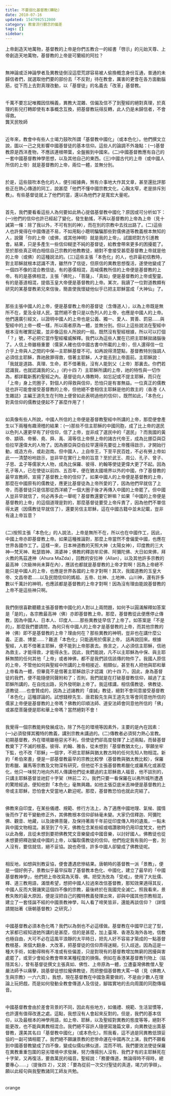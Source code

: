 ```yaml
---
title: 不要弱化基督教(轉貼)
date: 2010-07-16
updated: 1547992512000
category: 教會流行觀念的偏差
tags: []
sidebar: 
---
```


<p>上帝創造天地萬物，基督教的上帝是你們五教合一的經書「啓示」的元始天尊、上帝創造天地萬物，基督教的上帝是可蘭經的阿拉？<br/><br/><br/>無神論或泛神論學者及異教徒倒沒這麼荒謬容易被人偷換概念身份互通，普通的未歸信者們，就選取他們要的部份去「不反對」待在教會，厲害的更會在各方面動腦筋，從下而上去對真理改動，以「基督徒」的名義去「改革」基督教。<br/><br/><br/>千萬不要忘記唯獨因信稱義，異教大混雜、信偏及信不了到聖經的絕對真理，於真理的影兒打轉即使有本事概念互換，把基督教玩得反轉，此人仍是未歸信者，不會得救。<br/><!--more-->龔天民牧師<br/><br/><br/>近年來，教會中有些人士竭力鼓吹所謂「基督教中國化」（或本色化）。他們撰文立說，圖以一己之見影響中國基督徒的基本信仰。這些人的論調不外幾點：(一)基督教原是西洋產物，不應該連根帶葉，全盤搬到中國來。(二)中國基督教應有自己的一套中國基督教神學思想，以及其他自己的東西。(三)中國古代的上帝（或中國人所信的上帝）就是基督教的上帝，兩位一體，並無分別。 <br/><br/><br/>於是，這些鼓吹本色化的人，便引經據典，煞有介事地大作其文章，甚至還批評那些正在熱心傳道的同工，說甚麼「他們不懂中國宗教文化，心胸太窄，老是排斥別教」。有些基督徒就上了他們的當，還以為他們才是寬宏大量呢。<br/><br/><br/>首先，我們要看看這些人為何要如此熱心提倡基督教中國化？原因或可分析如下：(一)他們的信仰也許已經起了變化，發生動搖，不再以基督教的上帝為上帝（見十誡第一條：除了我以外，不可有別的神），而在別的宗教中去找出路了。(二)這些人也許覺得在中國傳道不易，不如用點小聰明騙騙那些對儒佛道等教義根本無知的人，說聲「你的上帝（或佛，或其他神明）就是我的上帝」，試圖把對方引進教會。結果，只是多產生一些信仰糊塗不純的基督徒，給教會帶來更多的困擾罷了。至於那些真正明白相信自己宗教的他教教徒，絕對不會接受甚麼基督教上帝就是他的上帝（或佛）的這種說法的。(三)這些主張「本色化」的人，也許最初信教時，對主耶穌就根本認識不清，雖然作了信徒，但原信的異教思想復活，遂使他變成了一個四不像的混合教信徒。有的基儒相混，高喊儒教所信的上帝便是基督教的上帝。有的是基佛相混，主張「佛陀」、「菩薩」、「真如」便是基督教的上帝或聖靈。有的是基道相混，提倡玉皇大帝便是基督教的上帝。某次，我讀了一位對道教頗有研究的某基督教弟兄來信後，簡直使我懷疑他似乎已把主耶穌當成「大神仙」了。 <br/><br/><br/>那些主張中國人的上帝，便是基督教上帝的基督徒（含傳道人），以為上帝既是無所不在，愛及全球人民，當然絕不會只是以色列人的上帝，也應是中國人的上帝。他們還廣引經文，以證明中國人的上帝也是公義、獨一、愛人、賞善、罰惡……與聖經中的上帝一模一樣，所以兩者原為一體，並無分別。但以上這些說法在聖經中根本沒有確實記載，並非像這些人所說的一般。既然沒有聖經根據，所以可以打個「？」號，不必把它當作聖經權威解釋。我們以為這些人實在已把主耶穌拋諸腦後了。人信上帝雖極重要（儒家人確也信中國古書中所載的上帝），但人還得信一位介乎上帝與人之間的中保––主耶穌基督不可。如再說得清楚點，基督教特別強調人必須信主耶穌，靠祂赦罪得救，借著主耶穌，人才能去到上帝面前。主耶穌說：「我就是道路、真理、生命，若不借著我，沒有人能到父（上帝）那裏去。你們若認識我，也就認識我的父。」（約十四 7）主耶穌所講的上帝，祂的特性與一切作為，都詳載新舊約聖經之內。基督徒向人傳教時，如忘記或不提主耶穌，而只在「上帝」身上兜圈子，對個人的得救與信仰，恐怕只是有害無益。一位真正的儒教徒也許可能會接受基督教的上帝，但他絕不會相信主耶穌是他的救主的（香港《人生雜誌》主編王道先生在刊物上便曾如此表明過他的信仰）。既然如此，「本色化」對真信仰的儒教徒便起不了甚麼作用了！ <br/><br/><br/>如真像有些人所說，中國人所信的上帝便是基督教聖經中所講的上帝，那麼便會產生以下兩種有趣滑稽的結果：(一)那些不信主耶穌的中國同胞，成了比上帝的選民以色列人還更早有了好信仰，信了上帝，豈非成了選民中的「選民」？而我國的黃帝、顓頊、帝嚳、堯、舜、禹、湯等信上帝祭上帝的諸古代帝王，成為比挪亞與亞伯拉罕還偉大的人物了。因為挪亞與亞伯拉罕還得先要從上帝獲得啟示，才開始行動，或造方舟，或赴迦南。但中國人，上自帝王，下至平民百姓，不必有勞上帝如此一一清楚吩咐啟示，豈非早在實行上帝的旨意？至於武王、周公、孔子、曾子、子思、孟子等儒家大人物，成為比保羅、彼得、約翰等使徒更偉大更了不起。因為孔子等人，已在使徒以前四、五百年，便在猶太國境界以外的中國，作了基督教的最早宣教師，宣揚了基督教上帝的信仰了。如果中國人的上帝便是基督教的上帝，那麼在中國原有的儒教徒，應更比基督徒為上帝所愛的了，因為他們早就信了上帝，而基督徒只是信那從西洋繞了一個大圈子後才再傳入中國的上帝罷了。但中國人豈非早就信了，何必再多此一舉呢？基督教還要它幹嘛？如果「中國的上帝便是基督教的上帝」的這個道理是對的，那麼基督徒要受上帝斥責了，因為他們不單信得太遲（因儒教徒早就信了），還要另信主耶穌，這在中國古籍中並未記載，豈非有違上帝旨意？ <br/><br/><br/>(二)按照主張「本色化」的人說法，上帝是無所不在，所以也在中國作工，因此，中國上帝亦即基督教上帝。如果這種推論對，那麼上帝當然不會偏愛中國，也應在世界各國作工了。這樣一來，日本神道教的天照大神（太陽女神），印度教的三大神––梵天神、毗瑟笯神、濕婆神；佛教的釋迦牟尼佛、阿彌陀佛、大日如來佛，拜火教的馬茲達神（Ahura MaZda），回教的安拉神（Allan），以及其他許多宗教的最高神（次級神尚未算在內），應該也都就是基督教的上帝才對啊！因為上帝總不能只是中國人的上帝，也應是世界各國的上帝才對啊！其次，我國道教的玉皇大帝、文昌帝君……以及民間信仰的媽祖、五帝、灶神、土地神、山川神，還有許多數以千萬計的神明，也應該都是基督教的上帝才對啊！因為沒有理由能說基督教的上帝不是這些神只啊。 <br/><br/><br/>我們倒很喜歡聽聽主張基督教中國化的人對以上兩問題，如何予以圓滿解釋如答案是「是的」，各宗教最高神（佛）亦即基督教上帝。那麼，基督教從此便應停止傳教，因為中國人、日本人、印度人……那些異教徒早信了上帝了。如答案是「不是的」，那麼我們要請問，為何只有中國人的上帝才是基督教的上帝，而其他宗教的神（佛）即不是基督教的上帝？理由何在？那些異教的神明，豈非也在講什麼公義、正直、博愛……？難道「本色化」只能適用於儒家上帝， 話再說回來。根據聖經，人若不借著主耶穌，便不能到上帝那裹去。換言之，人必須信主耶穌，信祂為救主，才能得救，才能得永生。因此，我們能說，凡不以主耶穌為中保、與主耶穌無關的任何其他「上帝」或者神佛，都不是我們該信該傳的物件了。我國人原信的上帝，不管他如何與聖經中所講的上帝相接近、相類似，甚至有人把他與耶和華上帝看為一體，但畢竟不是借著主耶穌啟示才認識（約十四 7）。因此，身為基督徒的我們，便不能隨便同聲附和了；否則，我們就是在打破基督教信仰，越過了主耶穌所講的，在自找出路，另外發明新上帝了。我這樣講，相信儒教徒、佛教徒、道教徒……也會贊成的，因為上述諸教的「虔誠」教徒，絕對不會同意接受基督教「本色化」這種謬論的。試想錢穆先生、唐君毅先生與王道先生等會同意他所信的儒家上帝便是基督教的上帝嗎？佛教的印順法師、道安法師會同意他所信的「佛」或甚麼菩薩便是耶和華上帝嗎？當然絕對不會！ <br/><br/><br/>我覺得一個宗教能夠發展成功，除了外在的環境等因素外，主要的是內在因素：(一)必須發揮其獨特的教義，講別宗教未講過的。(二)傳教者必須努力熱心宣教。初期基督教，外在環境雖極惡劣不利，但使徒們卻高度發揮了上述兩點，而替基督教奠下了不滅的根基。彼得、約翰、雅各，從未想到「基督教猶太化」，寧願坐牢下監，也不改「耶穌」一個字，不把主耶穌與猶太教古時的任何先知人物相混。新約「希伯來書」便是一部基督教最早的宗教比較學（基督教與猶太教比較），保羅對希臘、羅馬等宗教及文物深有研究，但他從不主張基督教希臘化或羅馬化或甚麼化，他只一味努力地向外邦人傳講他們從未聽過的主耶穌救人福音，他不談別的，只講主耶穌基督並祂釘十字架（林前二 2）。我們只要一看保羅在以弗所城所遭遇的驚險經過，便知他對「本色化」毫無興趣。如他主張亞底米丟神便是基督教的上帝或主耶穌，恐怕會大受當地人歡迎呢。那麼，基督教恐怕也就此完結了。 <br/><br/><br/>佛教來自印度，在某些儀禮、規範、修行方法上，為了適應中國地理、氣候、國情後而作了若干變動修正外，其佛教根本信仰卻絲毫未變。大家仍信釋迦、阿彌陀佛、觀音、地藏，以及諸佛菩薩，及保持著兩千年前從印度傳入時的遺風，一點未與中國文物相混。甚至到了今天，佛教在念某些經或唱讚歌時仍用印度梵文，他們以此為傲，且從未想到要把佛教梵文音樂變成中國音樂，以討好國人。佛教徒也從未想要把釋迦變成中國的上帝，以騙取儒教徒的信仰。他們抱定我有我的一套，別人沒有，要信就信，絕不妥協。說也奇怪，許多中國人卻變成了佛教徒呢。<br/><br/><br/>相反地，如想與別教妥協，便會遭遇悲慘結果。唐朝時的基督教一派「景教」，便是一個好例子。景教似乎最早採取了基督教本色化、中國化，建立了最早的「中國基督教神學」，他們把上帝改寫為天尊、佛。把受洗改為「受戒」，使用了大批儒、釋、道三教用語，滿懷希望，想把中國人拉過來改信基督教，那知效果適得其反，中國人反而大聲譏笑這個四不像的宗教，最後終於在我國完全滅亡。照我看來，景教失敗的最大原因，便是沒把自己的獨特教義發揮出來，卻與中國其他宗教相混，建立了一套怪誕不經的中國景教神學，叫人看了啼笑皆非，還能再談信仰？（詳情請閱拙著《唐朝基督教》之研究。）<br/><br/> <br/>中國基督教必須本色化嗎？我們以為倒也不必這樣做。基督教在中國早已定了型，大家都已經知道她所講的是甚麼，信的是甚麼，加上臺灣、香港及海外各地，信教也極自由，大可不必在這風平浪靜的太平時日，把先人好不容易才築成的一點基督教根基，來個大翻身、大改革，把基督徒的信仰弄得迷糊，引入歧途。因為這是一種大手術，如動得稍有不准或有些偏差，只是對現有的基督教增加無窮的困擾與害處罷了，或至少會給全教會帶來某種程度的損傷。例如在香港某基督教刊物上（姑隱其名），曾有基督徒撰文主張真如、佛性、上帝原為一體，立遭臺灣佛教僧人聖嚴法師予以痛擊，說基督徒想拉攏佛教徒，而把整個基督教大罵一頓（見《佛教人生與宗教》一六六頁）。我想，現在基督教在中國急需要做的，不是由少數人在理論上玩把戲，而是如何發動全教會傳道人及信徒，腳踏實地的去向周圍的同胞傳福音。 <br/><br/><br/>中國基督教會由於差會背景的不同，因此有些地方，如儀禮、規範、生活習慣等，也許還有值得改進之處。這點，我想沒有人會起來反對的。但是，我們的基本信仰，以及最根本的神學用語，如上帝、耶穌，以及聖經對異教的態度等等，絕對不能更改，也不能與異教相混合。我們絕不容許人隨便寫幾篇文章，向異教徒出賣基督教，還美其名曰「基督教中國化」（或本色化）。照我看，這不過是同異教低頭妥協的一副可憐相罷了。我們絕不願讓景教的悲慘命運在中國再次上演，我們不願看到中國基督教變成了四不像，變成似儒似佛似道，混而不明。我們要效法使徒保羅在異教重重包圍的惡劣環境中求發展，努力傳揚別人沒有、我們才有的主耶穌死在十字架，又再復活，要救萬民的福音。聖經說：「務要傳道，無論得時不得時，總要專心……」（提後四 2），又說：「要為從前一次交付聖徒的真道，竭力的爭辯」。願以此經句與我聖教諸同工師友共勉。 <br/><br/><br/>orange<br/></p>